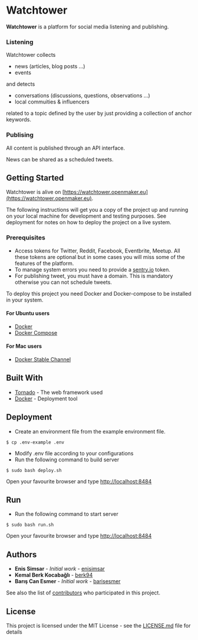 # Watchtower

**Watchtower** is a platform for social media listening and publishing. 

### Listening 
Watchtower collects 
- news (articles, blog posts ...)
- events 

and detects

- conversations (discussions, questions, observations ...)
- local commuities & influencers

related to a topic defined by the user by just providing a collection
of anchor keywords.

### Publising
All content is published through an API interface. 

News can be shared as a scheduled tweets.


## Getting Started

Watchtower is alive on [https://watchtower.openmaker.eu](https://watchtower.openmaker.eu). 

The following instructions will get you a copy of the project up and running on your local machine for development and testing purposes. See deployment for notes on how to deploy the project on a live system.

### Prerequisites
* Access tokens for Twitter, Reddit, Facebook, Eventbrite, Meetup. All these tokens are optional but in some cases you will miss some of the features of the platform.
* To manage system errors you need to provide a [sentry.io](https://sentry.io/) token.
* For publishing tweet, you must have a domain. This is mandatory otherwise you can not schedule tweets.

To deploy this project you need Docker and Docker-compose to be installed in your system.

#### For Ubuntu users
* [Docker](https://docs.docker.com/install/linux/docker-ce/ubuntu/#install-docker-ce-1) 
* [Docker Compose](https://docs.docker.com/compose/install/#install-compose) 

#### For Mac users
* [Docker Stable Channel](https://docs.docker.com/docker-for-mac/install/) 

## Built With

* [Tornado](http://www.tornadoweb.org/en/stable/) - The web framework used
* [Docker](https://www.docker.com/) - Deployment tool


## Deployment

* Create an environment file from the example environment file. 

```$ cp .env-example .env```

* Modify .env file according to your configurations
* Run the following command to build server

```$ sudo bash deploy.sh```

Open your favourite browser and type [http://localhost:8484](http://localhost:8484)

## Run

* Run the following command to start server

```$ sudo bash run.sh```

Open your favourite browser and type [http://localhost:8484](http://localhost:8484)


## Authors

* **Enis Simsar** - *Initial work* - [enisimsar](https://github.com/enisimsar)
* **Kemal Berk Kocabağlı** - [berk94](https://github.com/berk94)
* **Barış Can Esmer** - *Initial work* - [barisesmer](https://github.com/barisesmer)

See also the list of [contributors](https://github.com/enisimsar/WatchTower/contributors) who participated in this project.

## License

This project is licensed under the MIT License - see the [LICENSE.md](LICENSE.md) file for details



